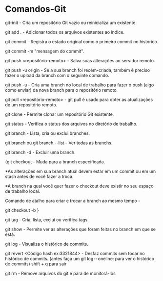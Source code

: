 # Comandos-Git

git-init - Cria um repositório Git vazio ou reinicializa um existente.

git add . - Adicionar todos os arquivos existentes ao índice.

git commit - Registra o estado original como o primeiro commit no histórico.

git commit -m "mensagem do commit".

git push <repositório-remoto> <nome-da-branch> - Salva suas alterações ao servidor remoto.

git push -u origin <nome-da-branch> - Se a sua branch foi recém-criada, também é preciso fazer o upload da branch com o seguinte comando.

git push -u <local-remoto> <nome-da-branch> - Cria uma branch no local de trabalho para fazer o push (algo como enviar) da nova branch para o repositório remoto.

git pull <repositório-remoto> - git pull é usado para obter as atualizações de um repositório remoto. 

git clone - Permite clonar um repositório Git existente.

git status - Verifica o status dos arquivos no diretório de trabalho.

git branch <nome-da-branch> - Lista, cria ou exclui branches.

git branch ou git branch --list - Ver todas as branchs.

git branch -d <nome-da-branch> - Excluir uma branch.

{git checkout  <nome-da-branch> - Muda para a branch especificada.

*As alterações em sua branch atual devem estar em um commit ou em um stash antes de você fazer a troca.

*A branch na qual você quer fazer o checkout deve existir no seu espaço de trabalho local.

Comando de atalho para criar e trocar a branch ao mesmo tempo - 

git checkout -b <nome-da-branch>}

git tag - Cria, lista, exclui ou verifica tags.

git show - Permite ver as alterações que foram feitas no branch em que se está.

git log - Visualiza o histórico de commits.

git revert <Código hash ex:3321844> - Desfaz commits sem tocar no histórico de commits. (antes faça um git log -- oneline: para ver o histórico de commits)  shift + q para sair

git rm - Remove arquivos do git e para de monitorá-los
